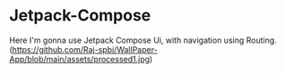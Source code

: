 # Jetpack-Compose
Here I'm  gonna use Jetpack Compose Ui, with navigation using Routing.
(https://github.com/Raj-spbi/WallPaper-App/blob/main/assets/processed1.jpg)
